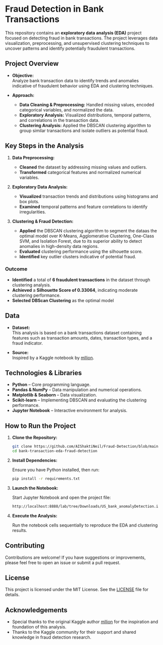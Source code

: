 #  Fraud Detection in Bank Transactions

This repository contains an **exploratory data analysis (EDA)** project focused on detecting fraud in bank transactions. The project leverages data visualization, preprocessing, and unsupervised clustering techniques to uncover patterns and identify potentially fraudulent transactions.

## Project Overview

- **Objective:**  
  Analyze bank transaction data to identify trends and anomalies indicative of fraudulent behavior using EDA and clustering techniques.

- **Approach:**  
  - **Data Cleaning & Preprocessing:** Handled missing values, encoded categorical variables, and normalized the data.
  - **Exploratory Analysis:** Visualized distributions, temporal patterns, and correlations in the transaction data.
  - **Clustering Analysis:** Applied the DBSCAN clustering algorithm to group similar transactions and isolate outliers as potential fraud.

## Key Steps in the Analysis

1. **Data Preprocessing:**  
   - **Cleaned** the dataset by addressing missing values and outliers.  
   - **Transformed** categorical features and normalized numerical variables.

2. **Exploratory Data Analysis:**  
   - **Visualized** transaction trends and distributions using histograms and box plots.
   - **Examined** temporal patterns and feature correlations to identify irregularities.

3. **Clustering & Fraud Detection:**  
   - **Applied** the DBSCAN clustering algorithm to segment the dataas the optimal model over K-Means, Agglomerative Clustering, One-Class SVM, and Isolation Forest, due to its superior ability to detect anomalies in high-density data regions.    
   - **Evaluated** clustering performance using the silhouette score.  
   - **Identified** key outlier clusters indicative of potential fraud.


### **Outcome**  
- **Identified** a total of **6 fraudulent transactions** in the dataset through clustering analysis.  
- **Achieved** a **Silhouette Score of 0.33064**, indicating moderate clustering performance.  
- **Selected** **DBScan Clustering** as the optimal model 


## Data

- **Dataset:**  
  This analysis is based on a bank transactions dataset containing features such as transaction amounts, dates, transaction types, and a fraud indicator.

- **Source:**  
  Inspired by a Kaggle notebook by [mllion](https://www.kaggle.com/code/mllion/bank-transaction-eda-for-fraud-detection/notebook).

## Technologies & Libraries

- **Python** – Core programming language.
- **Pandas & NumPy** – Data manipulation and numerical operations.
- **Matplotlib & Seaborn** – Data visualization.
- **Scikit-learn** – Implementing DBSCAN and evaluating the clustering performance.
- **Jupyter Notebook** – Interactive environment for analysis.

## How to Run the Project

1. **Clone the Repository:**

   ```bash
   git clone https://github.com/AIShaktiNeil/Fraud-Detection/blob/main/US_bank_anomalyDetection.ipynb?short_path=0e8055c
   cd bank-transaction-eda-fraud-detection
   ```

2. **Install Dependencies:**

   Ensure you have Python installed, then run:

   ```bash
   pip install -r requirements.txt
   ```

3. **Launch the Notebook:**

   Start Jupyter Notebook and open the project file:

   ```bash
   http://localhost:8888/lab/tree/Downloads/US_bank_anomalyDetection.ipynb
   ```

4. **Execute the Analysis:**

   Run the notebook cells sequentially to reproduce the EDA and clustering results.

## Contributing

Contributions are welcome! If you have suggestions or improvements, please feel free to open an issue or submit a pull request.

## License

This project is licensed under the MIT License. See the [LICENSE](LICENSE) file for details.

## Acknowledgements

- Special thanks to the original Kaggle author [mllion](https://www.kaggle.com/mllion) for the inspiration and foundation of this analysis.
- Thanks to the Kaggle community for their support and shared knowledge in fraud detection research.
